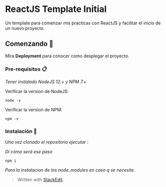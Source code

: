 
# ReactJS Template Initial

Un template para comenzar mis practicas con ReactJS y facilitar el inicio de un nuevo proyecto.

## Comenzando 🚀

Mira **Deployment** para conocer como desplegar el proyecto.


### Pre-requisitos 📋

_Tener instalado NodeJS 12.+ y NPM 7.+_

Verificar la version de NodeJS:
```
node -v
```
Verificar la version de NPM:
```
npm -v
```

### Instalación 🔧

_Una vez clonado el repositorio ejecutar :_

_Dí cómo será ese paso_

```
npm i
```

_Para la instalacion de los node_modules en caso q se necesite._

> Written with [StackEdit](https://stackedit.io/).